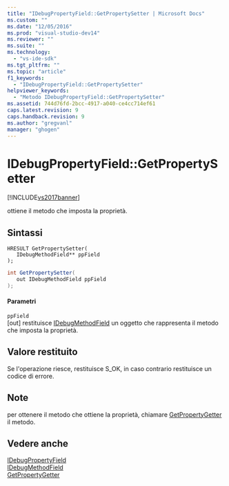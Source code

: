 ```yaml
---
title: "IDebugPropertyField::GetPropertySetter | Microsoft Docs"
ms.custom: ""
ms.date: "12/05/2016"
ms.prod: "visual-studio-dev14"
ms.reviewer: ""
ms.suite: ""
ms.technology: 
  - "vs-ide-sdk"
ms.tgt_pltfrm: ""
ms.topic: "article"
f1_keywords: 
  - "IDebugPropertyField::GetPropertySetter"
helpviewer_keywords: 
  - "Metodo IDebugPropertyField::GetPropertySetter"
ms.assetid: 744d76fd-2bcc-4917-a040-ce4cc714ef61
caps.latest.revision: 9
caps.handback.revision: 9
ms.author: "gregvanl"
manager: "ghogen"
---
```

# IDebugPropertyField::GetPropertySetter
[!INCLUDE[vs2017banner](../../../code-quality/includes/vs2017banner.md)]

ottiene il metodo che imposta la proprietà.  
  
## Sintassi  
  
```cpp#  
HRESULT GetPropertySetter(   
   IDebugMethodField** ppField  
);  
```  
  
```c#  
int GetPropertySetter(  
   out IDebugMethodField ppField  
);  
```  
  
#### Parametri  
 `ppField`  
 \[out\]  restituisce [IDebugMethodField](../../../extensibility/debugger/reference/idebugmethodfield.md) un oggetto che rappresenta il metodo che imposta la proprietà.  
  
## Valore restituito  
 Se l'operazione riesce, restituisce S\_OK, in caso contrario restituisce un codice di errore.  
  
## Note  
 per ottenere il metodo che ottiene la proprietà, chiamare [GetPropertyGetter](../../../extensibility/debugger/reference/idebugpropertyfield-getpropertygetter.md) il metodo.  
  
## Vedere anche  
 [IDebugPropertyField](../../../extensibility/debugger/reference/idebugpropertyfield.md)   
 [IDebugMethodField](../../../extensibility/debugger/reference/idebugmethodfield.md)   
 [GetPropertyGetter](../../../extensibility/debugger/reference/idebugpropertyfield-getpropertygetter.md)